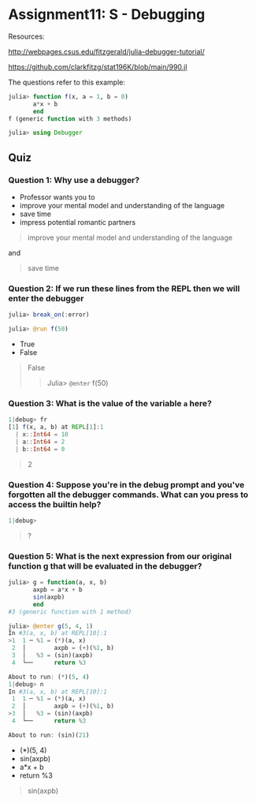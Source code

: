 # Assignment11: S - Debugging

Resources:

<http://webpages.csus.edu/fitzgerald/julia-debugger-tutorial/>

<https://github.com/clarkfitzg/stat196K/blob/main/990.jl>

The questions refer to this example:

```julia
julia> function f(x, a = 1, b = 0)
       a*x + b
       end
f (generic function with 3 methods)

julia> using Debugger
```

## Quiz

### Question 1: Why use a debugger?

- Professor wants you to
- improve your mental model and understanding of the language
- save time
- impress potential romantic partners

> improve your mental model and understanding of the language

and

> save time

### Question 2: If we run these lines from the REPL then we will enter the debugger

```julia
julia> break_on(:error)

julia> @run f(50)
```

- True
- False

> False
>> Julia> `@enter` f(50)

### Question 3: What is the value of the variable `a` here?

```julia
1|debug> fr
[1] f(x, a, b) at REPL[1]:1
  | x::Int64 = 10
  | a::Int64 = 2
  | b::Int64 = 0
```

> 2

### Question 4: Suppose you're in the debug prompt and you've forgotten all the debugger commands. What can you press to access the builtin help?

```julia
1|debug>
```

> ?

### Question 5: What is the next expression from our original function g that will be evaluated in the debugger?

```julia
julia> g = function(a, x, b)
       axpb = a*x + b
       sin(axpb)
       end
#3 (generic function with 1 method)

julia> @enter g(5, 4, 1)
In #3(a, x, b) at REPL[10]:1
>1  1 ─ %1 = (*)(a, x)
 2  │        axpb = (+)(%1, b)
 3  │   %3 = (sin)(axpb)
 4  └──      return %3

About to run: (*)(5, 4)
1|debug> n
In #3(a, x, b) at REPL[10]:1
 1  1 ─ %1 = (*)(a, x)
 2  │        axpb = (+)(%1, b)
>3  │   %3 = (sin)(axpb)
 4  └──      return %3

About to run: (sin)(21)
```

- (*)(5, 4)
- sin(axpb)
- a*x + b
- return %3

> sin(axpb)
